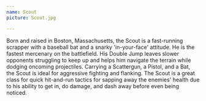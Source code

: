 ```yaml
---
name: Scout
picture: Scout.jpg

---
```


Born and raised in Boston, Massachusetts, the Scout is a fast-running scrapper with a baseball bat and a snarky 'in-your-face' attitude. He is the fastest mercenary on the battlefield. His Double Jump leaves slower opponents struggling to keep up and helps him navigate the terrain while dodging oncoming projectiles. Carrying a Scattergun, a Pistol, and a Bat, the Scout is ideal for aggressive fighting and flanking. The Scout is a great class for quick hit-and-run tactics for sapping away the enemies' health due to his ability to get in, do damage, and dash away before even being noticed.
